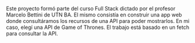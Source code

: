 Este proyecto formó parte del curso Full Stack dictado por el profesor Marcelo Bettini de UTN BA.
El mismo consistía en construir una app web donde consultáramos los recursos de una API para poder mostrarlos.
En mi caso, elegí una API de Game of Thrones.
El trabajo está basado en un fetch para consultar la API.     
